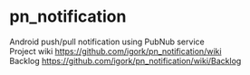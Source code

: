 # pn_notification
Android push/pull notification using PubNub service<br />
Project wiki https://github.com/igork/pn_notification/wiki<br />
Backlog https://github.com/igork/pn_notification/wiki/Backlog<br />
